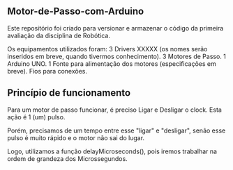 ## Motor-de-Passo-com-Arduino

Este repositório foi criado para versionar e armazenar o código da primeira avaliação da disciplina de Robótica.

Os equipamentos utilizados foram:
        3 Drivers XXXXX (os nomes serão inseridos em breve, quando tivermos conhecimento).
        3 Motores de Passo.
        1 Arduino UNO.
        1 Fonte para alimentação dos motores (especificações em breve).
        Fios para conexões.

## Princípio de funcionamento

Para um motor de passo funcionar, é preciso Ligar e Desligar o clock. Esta ação é 1 (um) pulso.

Porém, precisamos de um tempo entre esse "ligar" e "desligar", senão esse pulso é muito rápido e o motor não sai do lugar.

Logo, utilizamos a função delayMicroseconds(), pois iremos trabalhar na ordem de grandeza dos Microssegundos.

